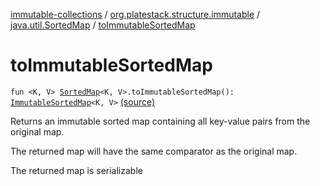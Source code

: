 [immutable-collections](../../index.md) / [org.platestack.structure.immutable](../index.md) / [java.util.SortedMap](index.md) / [toImmutableSortedMap](.)

# toImmutableSortedMap

`fun <K, V> `[`SortedMap`](http://docs.oracle.com/javase/6/docs/api/java/util/SortedMap.html)`<K, V>.toImmutableSortedMap(): `[`ImmutableSortedMap`](../-immutable-sorted-map/index.md)`<K, V>` [(source)](https://github.com/PlateStack/immutable-collections/blob/v0.1.0-alpha/src/main/kotlin/org/platestack/structure/immutable/ImmutableMaps.kt#L202)

Returns an immutable sorted map containing all key-value pairs from the original map.

The returned map will have the same comparator as the original map.

The returned map is serializable

